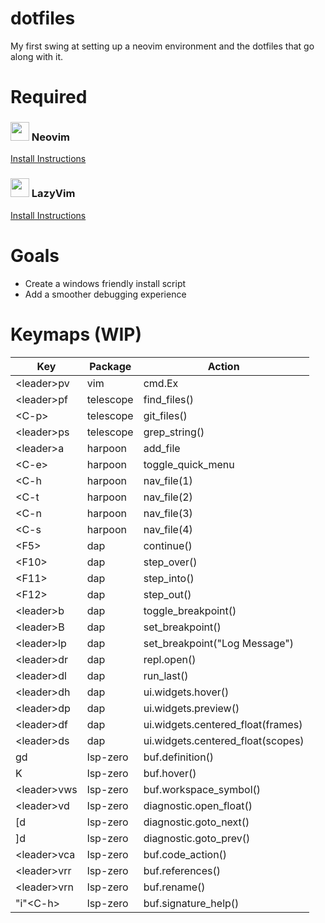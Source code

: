 # dotfiles
My first swing at setting up a neovim environment and the dotfiles that go along with it.

# Required
### <img src="https://avatars.githubusercontent.com/u/6471485?s=48&v=4" width="30" height="30"> Neovim
[Install Instructions](https://github.com/neovim/neovim/blob/master/INSTALL.md)

### <img src="https://www.lazyvim.org/img/icon.svg" width="30" height="30"> LazyVim
[Install Instructions](https://lazy.folke.io)

# Goals
- Create a windows friendly install script
- Add a smoother debugging experience

# Keymaps (WIP)
|Key|Package|Action|
|-|-|-|
|\<leader\>pv|vim|cmd.Ex|
|\<leader\>pf|telescope|find_files()| 
|\<C-p\>|telescope|git_files()|
|\<leader\>ps|telescope|grep_string()|
|\<leader\>a|harpoon|add_file|
|\<C-e\>|harpoon|toggle_quick_menu|
|\<C-h|harpoon|nav_file(1)|
|\<C-t|harpoon|nav_file(2)|
|\<C-n|harpoon|nav_file(3)|
|\<C-s|harpoon|nav_file(4)|
|\<F5\>|dap|continue()|
|\<F10\>|dap|step_over()|
|\<F11\>|dap|step_into()|
|\<F12\>|dap|step_out()|
|\<leader\>b|dap|toggle_breakpoint()|
|\<leader\>B|dap|set_breakpoint()|
|\<leader\>lp|dap|set_breakpoint("Log Message")|
|\<leader\>dr|dap|repl.open()|
|\<leader\>dl|dap|run_last()|
|\<leader\>dh|dap|ui.widgets.hover()|
|\<leader\>dp|dap|ui.widgets.preview()|
|\<leader\>df|dap|ui.widgets.centered_float(frames)|
|\<leader\>ds|dap|ui.widgets.centered_float(scopes)|
|gd|lsp-zero|buf.definition()|
|K|lsp-zero|buf.hover()|
|\<leader\>vws|lsp-zero|buf.workspace_symbol()|
|\<leader\>vd|lsp-zero|diagnostic.open_float()|
|[d|lsp-zero|diagnostic.goto_next()|
|]d|lsp-zero|diagnostic.goto_prev()|
|\<leader\>vca|lsp-zero|buf.code_action()|
|\<leader\>vrr|lsp-zero|buf.references()|
|\<leader\>vrn|lsp-zero|buf.rename()|
|"i"\<C-h\>|lsp-zero|buf.signature_help()|

